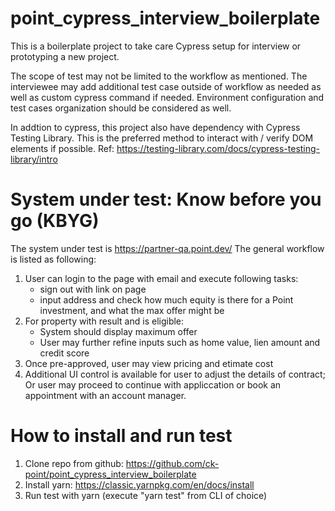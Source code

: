 # point_cypress_interview_boilerplate
This is a boilerplate project to take care Cypress setup for interview or prototyping a new project.

The scope of test may not be limited to the workflow as mentioned.
The interviewee may add additional test case outside of workflow as needed as well as custom cypress command if needed.
Environment configuration and test cases organization should be considered as well.

In addtion to cypress, this project also have dependency with Cypress Testing Library.
This is the preferred method to interact with / verify DOM elements if possible.
Ref: https://testing-library.com/docs/cypress-testing-library/intro

# System under test: Know before you go (KBYG)
The system under test is https://partner-qa.point.dev/
The general workflow is listed as following:
1. User can login to the page with email and execute following tasks:
    - sign out  with link on page
    - input address and check how much equity is there for a Point investment, and what the max offer might be 
2. For property with result and is eligible:
    - System should display maximum offer
    - User may further refine inputs such as home value, lien amount and credit score  
3. Once pre-approved, user may view pricing and etimate cost
4. Additional UI control is available for user to adjust the details of contract; Or user may proceed to continue with appliccation or book an appointment with an account manager.

# How to install and run test
1. Clone repo from github: https://github.com/ck-point/point_cypress_interview_boilerplate
2. Install yarn: https://classic.yarnpkg.com/en/docs/install
3. Run test with yarn (execute "yarn test" from CLI of choice)





